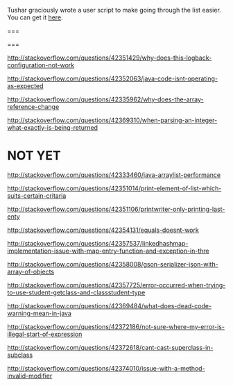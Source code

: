 Tushar graciously wrote a user script to make going through the list easier. You can get it [here](https://github.com/tusharjadhav219/Userscript-for-delete-candidates).

===

===

http://stackoverflow.com/questions/42351429/why-does-this-logback-configuration-not-work

http://stackoverflow.com/questions/42352063/java-code-isnt-operating-as-expected

http://stackoverflow.com/questions/42335962/why-does-the-array-reference-change

http://stackoverflow.com/questions/42369310/when-parsing-an-integer-what-exactly-is-being-returned

NOT YET
=====

http://stackoverflow.com/questions/42333460/java-arraylist-performance

http://stackoverflow.com/questions/42351014/print-element-of-list-which-suits-certain-critaria

http://stackoverflow.com/questions/42351106/printwriter-only-printing-last-enty

http://stackoverflow.com/questions/42354131/equals-doesnt-work

http://stackoverflow.com/questions/42357537/linkedhashmap-implementation-issue-with-map-entry-function-and-exception-in-thre

http://stackoverflow.com/questions/42358008/gson-serializer-json-with-array-of-objects

http://stackoverflow.com/questions/42357725/error-occurred-when-trying-to-use-student-getclass-and-classstudent-type

http://stackoverflow.com/questions/42369484/what-does-dead-code-warning-mean-in-java

http://stackoverflow.com/questions/42372186/not-sure-where-my-error-is-illegal-start-of-expression

http://stackoverflow.com/questions/42372618/cant-cast-superclass-in-subclass

http://stackoverflow.com/questions/42374010/issue-with-a-method-invalid-modifier